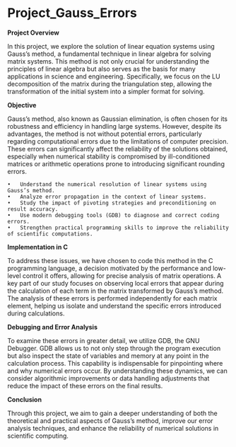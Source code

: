 # Project_Gauss_Errors

**Project Overview**

In this project, we explore the solution of linear equation systems using Gauss’s method, a fundamental technique in linear algebra for solving matrix systems. This method is not only crucial for understanding the principles of linear algebra but also serves as the basis for many applications in science and engineering. Specifically, we focus on the LU decomposition of the matrix during the triangulation step, allowing the transformation of the initial system into a simpler format for solving.

**Objective**

Gauss’s method, also known as Gaussian elimination, is often chosen for its robustness and efficiency in handling large systems. However, despite its advantages, the method is not without potential errors, particularly regarding computational errors due to the limitations of computer precision. These errors can significantly affect the reliability of the solutions obtained, especially when numerical stability is compromised by ill-conditioned matrices or arithmetic operations prone to introducing significant rounding errors.

	•	Understand the numerical resolution of linear systems using Gauss’s method.
	•	Analyze error propagation in the context of linear systems.
	•	Study the impact of pivoting strategies and preconditioning on result accuracy.
	•	Use modern debugging tools (GDB) to diagnose and correct coding errors.
	•	Strengthen practical programming skills to improve the reliability of scientific computations.

**Implementation in C**

To address these issues, we have chosen to code this method in the C programming language, a decision motivated by the performance and low-level control it offers, allowing for precise analysis of matrix operations. A key part of our study focuses on observing local errors that appear during the calculation of each term in the matrix transformed by Gauss’s method. The analysis of these errors is performed independently for each matrix element, helping us isolate and understand the specific errors introduced during calculations.

**Debugging and Error Analysis**

To examine these errors in greater detail, we utilize GDB, the GNU Debugger. GDB allows us to not only step through the program execution but also inspect the state of variables and memory at any point in the calculation process. This capability is indispensable for pinpointing where and why numerical errors occur. By understanding these dynamics, we can consider algorithmic improvements or data handling adjustments that reduce the impact of these errors on the final results.

**Conclusion**

Through this project, we aim to gain a deeper understanding of both the theoretical and practical aspects of Gauss’s method, improve our error analysis techniques, and enhance the reliability of numerical solutions in scientific computing.
